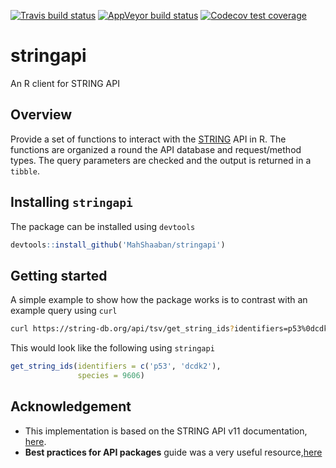 [![Travis build status](https://travis-ci.org/MahShaaban/stringapi.svg?branch=master)](https://travis-ci.org/MahShaaban/stringapi)
[![AppVeyor build status](https://ci.appveyor.com/api/projects/status/github/MahShaaban/stringapi?branch=master&svg=true)](https://ci.appveyor.com/project/MahShaaban/stringapi)
[![Codecov test coverage](https://codecov.io/gh/MahShaaban/stringapi/branch/master/graph/badge.svg)](https://codecov.io/gh/MahShaaban/stringapi?branch=master)

# stringapi

An R client for STRING API

## Overview

Provide a set of functions to interact with the [STRING](https://string-db.org/cgi/input.pl) API in R. The functions are organized a round the API database and request/method types. The query parameters are checked and the output is returned in a `tibble`.

## Installing `stringapi`

The package can be installed using `devtools`

```r
devtools::install_github('MahShaaban/stringapi')
```

## Getting started

A simple example to show how the package works is to contrast with an example query using `curl`

```bash
curl https://string-db.org/api/tsv/get_string_ids?identifiers=p53%0dcdk2&species=9606

```

This would look like the following using `stringapi`

```r
get_string_ids(identifiers = c('p53', 'dcdk2'),
               species = 9606)
```

## Acknowledgement

* This implementation is based on the STRING API v11 documentation, [here](https://string-db.org/cgi/help.pl?sessionId=Hk0j6heBuDI3).
* **Best practices for API packages** guide was a very useful resource,[here](https://cran.r-project.org/web/packages/httr/vignettes/api-packages.html)
